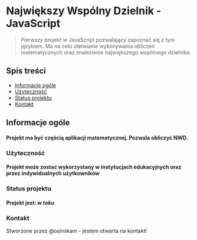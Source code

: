 # Największy Wspólny Dzielnik - JavaScript
> Pierwszy projekt w JavaScript pozwalający zapoznać się z tym językiem. Ma na celu ułatwianie wykonywania obliczeń matematycznych oraz znalezienie największego wspólnego dzielnika.

## Spis treści
* [Informacje ogóle](#informacje-ogólne)
* [Użyteczność](#użyteczność)
* [Status projektu](#status-projektu)
* [Kontakt](#kontakt)


## Informacje ogóle
#### Projekt ma być częścią aplikacji matematycznej. Pozwala obliczyć NWD.


### Użyteczność
#### Projekt może zostać wykorzystany w instytucjach edukacyjnych oraz przez indywidualnych użytkowników


### Status projektu
#### Projekt jest: _w toku_ 


### Kontakt
Stworzone przez @osinskam - jestem otwarta na kontakt!
